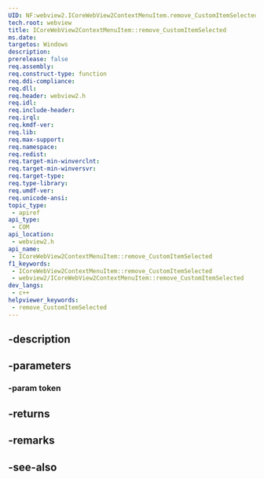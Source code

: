 ```yaml
---
UID: NF:webview2.ICoreWebView2ContextMenuItem.remove_CustomItemSelected
tech.root: webview
title: ICoreWebView2ContextMenuItem::remove_CustomItemSelected
ms.date: 
targetos: Windows
description: 
prerelease: false
req.assembly: 
req.construct-type: function
req.ddi-compliance: 
req.dll: 
req.header: webview2.h
req.idl: 
req.include-header: 
req.irql: 
req.kmdf-ver: 
req.lib: 
req.max-support: 
req.namespace: 
req.redist: 
req.target-min-winverclnt: 
req.target-min-winversvr: 
req.target-type: 
req.type-library: 
req.umdf-ver: 
req.unicode-ansi: 
topic_type:
 - apiref
api_type:
 - COM
api_location:
 - webview2.h
api_name:
 - ICoreWebView2ContextMenuItem::remove_CustomItemSelected
f1_keywords:
 - ICoreWebView2ContextMenuItem::remove_CustomItemSelected
 - webview2/ICoreWebView2ContextMenuItem::remove_CustomItemSelected
dev_langs:
 - c++
helpviewer_keywords:
 - remove_CustomItemSelected
---
```


## -description

## -parameters

### -param token

## -returns

## -remarks

## -see-also

